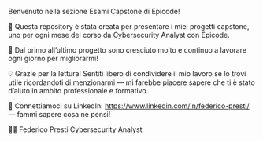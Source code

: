 Benvenuto nella sezione Esami Capstone di Epicode!

📁 Questa repository è stata creata per presentare i miei progetti capstone, uno per ogni mese del corso da Cybersecurity Analyst con Epicode.

🚀 Dal primo all’ultimo progetto sono cresciuto molto e continuo a lavorare ogni giorno per migliorarmi!

💡 Grazie per la lettura!
Sentiti libero di condividere il mio lavoro se lo trovi utile ricordandoti di menzionarmi — mi farebbe piacere sapere che ti è stato d’aiuto in ambito professionale e formativo.

🤝 Connettiamoci su LinkedIn: https://www.linkedin.com/in/federico-presti/ — fammi sapere cosa ne pensi!

👨‍💻
Federico Presti
Cybersecurity Analyst
